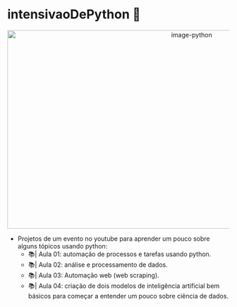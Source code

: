 # intensivaoDePython 🐍


<div align="center">
  <img src="https://bs-uploads.toptal.io/blackfish-uploads/components/blog_post_page/content/cover_image_file/cover_image/687413/retina_1708x683_cover-0402-an-introduction-to-mocking-in-python-Waldek_Newsletter-fdc7cce1eda95aee17e25b769a2bd183.png" alt="image-python" height="450" width="820"/>
</div>

- Projetos de um evento no youtube para aprender um pouco sobre alguns tópicos usando python:
  - 📚| Aula 01: automação de processos e tarefas usando python. 
  - 📚| Aula 02: análise e processamento de dados.
  - 📚| Aula 03: Automação web (web scraping).
  - 📚| Aula 04: criação de dois modelos de inteligência artificial bem básicos para começar a entender um pouco sobre ciência de dados.
